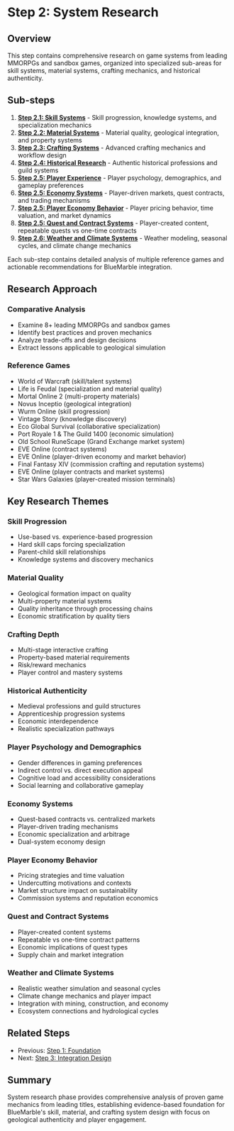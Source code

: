 # Step 2: System Research

## Overview

This step contains comprehensive research on game systems from leading MMORPGs and sandbox games, organized into specialized sub-areas for skill systems, material systems, crafting mechanics, and historical authenticity.

## Sub-steps

1. **[Step 2.1: Skill Systems](step-2.1-skill-systems/)** - Skill progression, knowledge systems, and specialization mechanics
2. **[Step 2.2: Material Systems](step-2.2-material-systems/)** - Material quality, geological integration, and property systems
3. **[Step 2.3: Crafting Systems](step-2.3-crafting-systems/)** - Advanced crafting mechanics and workflow design
4. **[Step 2.4: Historical Research](step-2.4-historical-research/)** - Authentic historical professions and guild systems
5. **[Step 2.5: Player Experience](step-2.5-player-experience/)** - Player psychology, demographics, and gameplay preferences
5. **[Step 2.5: Economy Systems](step-2.5-economy-systems/)** - Player-driven markets, quest contracts, and trading mechanisms
5. **[Step 2.5: Player Economy Behavior](step-2.5-player-economy-behavior/)** - Player pricing behavior, time valuation, and market dynamics
5. **[Step 2.5: Quest and Contract Systems](step-2.5-quest-systems/)** - Player-created content, repeatable quests vs one-time contracts
6. **[Step 2.6: Weather and Climate Systems](step-2.6-weather-climate-systems/)** - Weather modeling, seasonal cycles, and climate change mechanics

Each sub-step contains detailed analysis of multiple reference games and actionable recommendations for BlueMarble integration.

## Research Approach

### Comparative Analysis
- Examine 8+ leading MMORPGs and sandbox games
- Identify best practices and proven mechanics
- Analyze trade-offs and design decisions
- Extract lessons applicable to geological simulation

### Reference Games
- World of Warcraft (skill/talent systems)
- Life is Feudal (specialization and material quality)
- Mortal Online 2 (multi-property materials)
- Novus Inceptio (geological integration)
- Wurm Online (skill progression)
- Vintage Story (knowledge discovery)
- Eco Global Survival (collaborative specialization)
- Port Royale 1 & The Guild 1400 (economic simulation)
- Old School RuneScape (Grand Exchange market system)
- EVE Online (contract systems)
- EVE Online (player-driven economy and market behavior)
- Final Fantasy XIV (commission crafting and reputation systems)
- EVE Online (player contracts and market systems)
- Star Wars Galaxies (player-created mission terminals)

## Key Research Themes

### Skill Progression
- Use-based vs. experience-based progression
- Hard skill caps forcing specialization
- Parent-child skill relationships
- Knowledge systems and discovery mechanics

### Material Quality
- Geological formation impact on quality
- Multi-property material systems
- Quality inheritance through processing chains
- Economic stratification by quality tiers

### Crafting Depth
- Multi-stage interactive crafting
- Property-based material requirements
- Risk/reward mechanics
- Player control and mastery systems

### Historical Authenticity
- Medieval professions and guild structures
- Apprenticeship progression systems
- Economic interdependence
- Realistic specialization pathways

### Player Psychology and Demographics
- Gender differences in gaming preferences
- Indirect control vs. direct execution appeal
- Cognitive load and accessibility considerations
- Social learning and collaborative gameplay
### Economy Systems
- Quest-based contracts vs. centralized markets
- Player-driven trading mechanisms
- Economic specialization and arbitrage
- Dual-system economy design
### Player Economy Behavior
- Pricing strategies and time valuation
- Undercutting motivations and contexts
- Market structure impact on sustainability
- Commission systems and reputation economics
### Quest and Contract Systems
- Player-created content systems
- Repeatable vs one-time contract patterns
- Economic implications of quest types
- Supply chain and market integration

### Weather and Climate Systems
- Realistic weather simulation and seasonal cycles
- Climate change mechanics and player impact
- Integration with mining, construction, and economy
- Ecosystem connections and hydrological cycles

## Related Steps

- Previous: [Step 1: Foundation](../step-1-foundation/)
- Next: [Step 3: Integration Design](../step-3-integration-design/)

## Summary

System research phase provides comprehensive analysis of proven game mechanics from leading titles, establishing evidence-based foundation for BlueMarble's skill, material, and crafting system design with focus on geological authenticity and player engagement.
